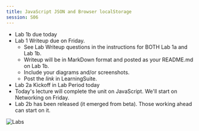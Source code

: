 ```yaml
---
title: JavaScript JSON and Browser localStorage
session: S06
---
```

* Lab 1b due today
* Lab 1 Writeup due on Friday.
    * See Lab Writeup questions in the instructions for BOTH Lab 1a and Lab 1b.
    * Writeup will be in MarkDown format and posted as your README.md on Lab 1b.
    * Include your diagrams and/or screenshots.
    * Post the _link_ in LearningSuite.
* Lab 2a Kickoff in Lab Period today
* Today's lecture will complete the unit on JavaScript. We'll start on Networking on Friday.
* Lab 2b has been released (it emerged from beta). Those working ahead can start on it.

![Labs](images/Labs1a-2b.jpg)